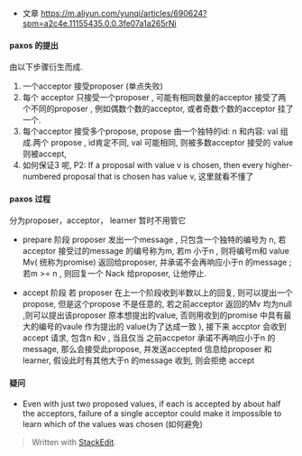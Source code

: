 * 文章
https://m.aliyun.com/yunqi/articles/690624?spm=a2c4e.11155435.0.0.3fe07a1a265rNi

#### paxos 的提出
由以下步骤衍生而成. 
1. 一个acceptor 接受proposer (单点失败)
2. 每个 acceptor 只接受一个proposer , 可能有相同数量的acceptor 接受了两个不同的proposer , 例如偶数个数的acceptor, 或者奇数个数的acceptor 挂了一个.
3. 每个acceptor  接受多个propose, propose 由一个独特的id: n 和内容: val 组成.两个 propose  , id肯定不同, val 可能相同, 则被多数acceptor 接受的 value 则被accept, 
4. 如何保证3 呢, P2: If a proposal with value v is chosen, then every higher-numbered proposal that is chosen has value v, 这里就看不懂了

#### paxos 过程
分为proposer，acceptor， learner 暂时不用管它

* prepare 阶段
proposer  发出一个message , 只包含一个独特的编号为 n, 若acceptor 接受过的message 的编号称为m, 若m 小于n , 则将编号m和 value Mv( 统称为promise) 返回给proposer, 并承诺不会再响应小于n 的message ; 若m >= n , 则回复一个 Nack 给proposer, 让他停止.

* accept 阶段
若 proposer 在上一个阶段收到半数以上的回复, 则可以提出一个propose, 但是这个propose 不是任意的, 若之前acceptor 返回的Mv 均为null ,则可以提出该proposer 原本想提出的value, 否则用收到的promise 中具有最大的编号的vaule 作为提出的 value(为了达成一致 ), 接下来 accptor 会收到 accept 请求, 包含n 和v , 当且仅当 之前accpetor 承诺不再响应小于n 的message, 那么会接受此propose, 并发送accepted 信息给proposer 和learner, 假设此时有其他大于n 的message 收到, 则会拒绝 accept

#### 疑问
* Even with just two proposed values, if each is accepted by
about half the acceptors, failure of a single acceptor could make it impossible to learn which of the values was chosen (如何避免)

> Written with [StackEdit](https://stackedit.io/).
<!--stackedit_data:
eyJoaXN0b3J5IjpbNDM1Nzg3NjQ2LC04Mzc3MTI5MzksLTY1Nz
kxMTAyNCwtMTEzODc4NDM2OCwzMzI5NzkwNywxODAxNDkxNDE3
LDYxOTAzNTUyOCwxNzc3NTIxMzM3LDIxMjY0MjgwMjUsLTIwNj
UxMTA0ODYsLTExMDE4OTAwMDcsNzM3NzQ4NDcwLDU2NDIzODE3
LDQ4MzUyODYwNiwtMTY5MjU0Nzg2MSwtMTI2NTgxNzg0NywyNT
I0OTE0NjgsLTY3MTUyODUxLDI2MDk0MTc3LC0xODgzNTczNTU5
XX0=
-->